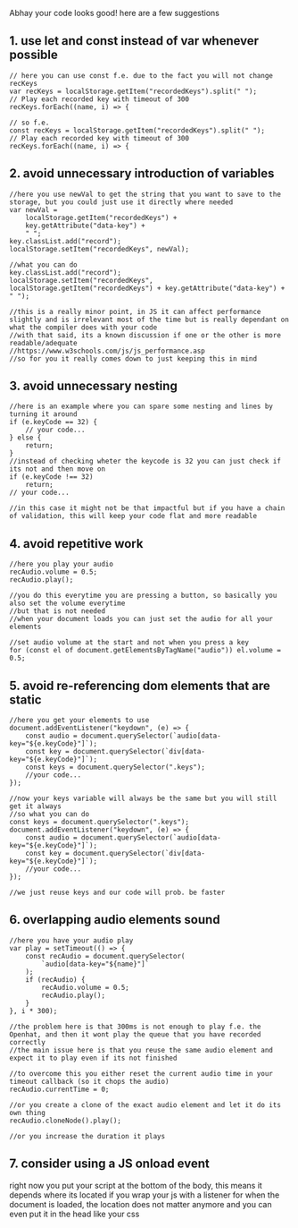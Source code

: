 Abhay your code looks good! here are a few suggestions
## 1. use let and const instead of var whenever possible
```JS
// here you can use const f.e. due to the fact you will not change recKeys
var recKeys = localStorage.getItem("recordedKeys").split(" ");
// Play each recorded key with timeout of 300
recKeys.forEach((name, i) => {

// so f.e.
const recKeys = localStorage.getItem("recordedKeys").split(" ");
// Play each recorded key with timeout of 300
recKeys.forEach((name, i) => {
```
## 2. avoid unnecessary introduction of variables
```JS
//here you use newVal to get the string that you want to save to the storage, but you could just use it directly where needed
var newVal =
    localStorage.getItem("recordedKeys") +
    key.getAttribute("data-key") +
    " ";
key.classList.add("record");
localStorage.setItem("recordedKeys", newVal);

//what you can do
key.classList.add("record");
localStorage.setItem("recordedKeys", localStorage.getItem("recordedKeys") + key.getAttribute("data-key") + " ");

//this is a really minor point, in JS it can affect performance slightly and is irrelevant most of the time but is really dependant on what the compiler does with your code
//with that said, its a known discussion if one or the other is more readable/adequate
//https://www.w3schools.com/js/js_performance.asp
//so for you it really comes down to just keeping this in mind
```
## 3. avoid unnecessary nesting
```JS
//here is an example where you can spare some nesting and lines by turning it around
if (e.keyCode == 32) {
    // your code...
} else {
    return;
}
//instead of checking wheter the keycode is 32 you can just check if its not and then move on
if (e.keyCode !== 32) 
    return;
// your code...

//in this case it might not be that impactful but if you have a chain of validation, this will keep your code flat and more readable
```
## 4. avoid repetitive work
```JS
//here you play your audio
recAudio.volume = 0.5;
recAudio.play();

//you do this everytime you are pressing a button, so basically you also set the volume everytime
//but that is not needed
//when your document loads you can just set the audio for all your elements

//set audio volume at the start and not when you press a key
for (const el of document.getElementsByTagName("audio")) el.volume = 0.5;

```
## 5. avoid re-referencing dom elements that are static
```JS
//here you get your elements to use
document.addEventListener("keydown", (e) => {
    const audio = document.querySelector(`audio[data-key="${e.keyCode}"]`);
    const key = document.querySelector(`div[data-key="${e.keyCode}"]`);
    const keys = document.querySelector(".keys");
    //your code...
});

//now your keys variable will always be the same but you will still get it always
//so what you can do
const keys = document.querySelector(".keys");
document.addEventListener("keydown", (e) => {
    const audio = document.querySelector(`audio[data-key="${e.keyCode}"]`);
    const key = document.querySelector(`div[data-key="${e.keyCode}"]`);
    //your code...
});

//we just reuse keys and our code will prob. be faster
```
## 6. overlapping audio elements sound
```JS
//here you have your audio play 
var play = setTimeout(() => {
    const recAudio = document.querySelector(
        `audio[data-key="${name}"]`
    );
    if (recAudio) {
        recAudio.volume = 0.5;
        recAudio.play();
    }
}, i * 300);

//the problem here is that 300ms is not enough to play f.e. the Openhat, and then it wont play the queue that you have recorded correctly
//the main issue here is that you reuse the same audio element and expect it to play even if its not finished

//to overcome this you either reset the current audio time in your timeout callback (so it chops the audio)
recAudio.currentTime = 0;

//or you create a clone of the exact audio element and let it do its own thing
recAudio.cloneNode().play();

//or you increase the duration it plays

```
## 7. consider using a JS onload event
right now you put your script at the bottom of the body, this means it depends where its located
if you wrap your js with a listener for when the document is loaded, the location does not matter anymore and you can even put it in the head like your css
